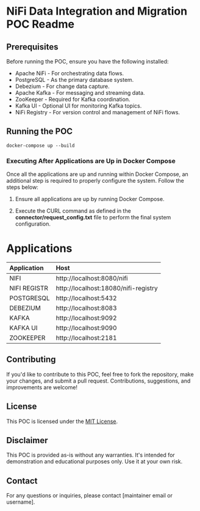 # NiFi Data Integration and Migration POC Readme

## Prerequisites

Before running the POC, ensure you have the following installed:

- Apache NiFi - For orchestrating data flows.
- PostgreSQL - As the primary database system.
- Debezium - For change data capture.
- Apache Kafka - For messaging and streaming data.
- ZooKeeper - Required for Kafka coordination.
- Kafka UI - Optional UI for monitoring Kafka topics.
- NiFi Registry - For version control and management of NiFi flows.

## Running the POC

`docker-compose up --build`

### Executing After Applications are Up in Docker Compose

Once all the applications are up and running within Docker Compose, an additional step is required to properly configure the system. Follow the steps below:

1. Ensure all applications are up by running Docker Compose.

2. Execute the CURL command as defined in the **connector/request_config.txt** file to perform the final system configuration.

# Applications

| Application  | Host                                 |
| :----------- | :----------------------------------- |
| NIFI         | http://localhost:8080/nifi           |
| NIFI REGISTR | http://localhost:18080/nifi-registry |
| POSTGRESQL   | http://localhost:5432                |
| DEBEZIUM     | http://localhost:8083                |
| KAFKA        | http://localhost:9092                |
| KAFKA UI     | http://localhost:9090                |
| ZOOKEEPER    | http://localhost:2181                |

## Contributing

If you'd like to contribute to this POC, feel free to fork the repository, make your changes, and submit a pull request. Contributions, suggestions, and improvements are welcome!

## License

This POC is licensed under the [MIT License](LICENSE).

## Disclaimer

This POC is provided as-is without any warranties. It's intended for demonstration and educational purposes only. Use it at your own risk.

## Contact

For any questions or inquiries, please contact [maintainer email or username].
